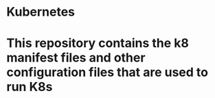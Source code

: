 # Kubernetes
# This repository contains the k8 manifest files and other configuration files that are used to run K8s
